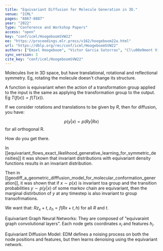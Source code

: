 ```yaml
---
title: "Equivariant Diffusion for Molecule Generation in 3D."
venue: "ICML"
pages: "8867-8887"
year: "2022"
type: "Conference and Workshop Papers"
access: "open"
key: "conf/icml/HoogeboomSVW22"
ee: "https://proceedings.mlr.press/v162/hoogeboom22a.html"
url: "https://dblp.org/rec/conf/icml/HoogeboomSVW22"
authors: ["Emiel Hoogeboom", "Victor Garcia Satorras", "Cl\u00e9ment Vignac", "Max Welling"]
sync_version: 3
cite_key: "conf/icml/HoogeboomSVW22"
---
```


Molecules live in 3D space, but have translational, rotational and reflectional symmetry. Eg, rotating the molecule doesn't change its structure.

A function is equivariant when the action of a transformation group applied to the input is the same as applying the transformation group to the output. Eg $T(f(x)) = f(T(x))$.

If we consider rotations and translations to be given by $R$, then for diffusion, you have:

$$
p(y|x) = p(Ry|Rx)
$$ for all orthogonal R.

How do you get there.

In [[equivariant_flows_exact_likelihood_generative_learning_for_symmetric_densities]] it was shown that invariant distributions with equivariant density functions results in an invariant distribution.

Then in [[geodiff_a_geometric_difffusion_model_for_molecular_conformation_generation]], it was shown that if $x \sim p(x)$ is invariant toa  group and the transition probabilities $y \sim p(y|x)$ of some markov chain are equivariant, then the marginal distirbution of $y$ at any timestep is also invariant to group transofrmations.

We want that: $Rz_x + t, z_h = f(Rx + t, h)$ for all $R$ and $t$.

Equivariant Graph Neural Networks: They are composed of "equivaraint graph convolutional layers". Each node gets coordinates $x_i$ and features $h_i$.

Equivariant Diffusion Model: EDM defines a noising process on both the node positions and features, but then learns denoising using the equivariant network.
